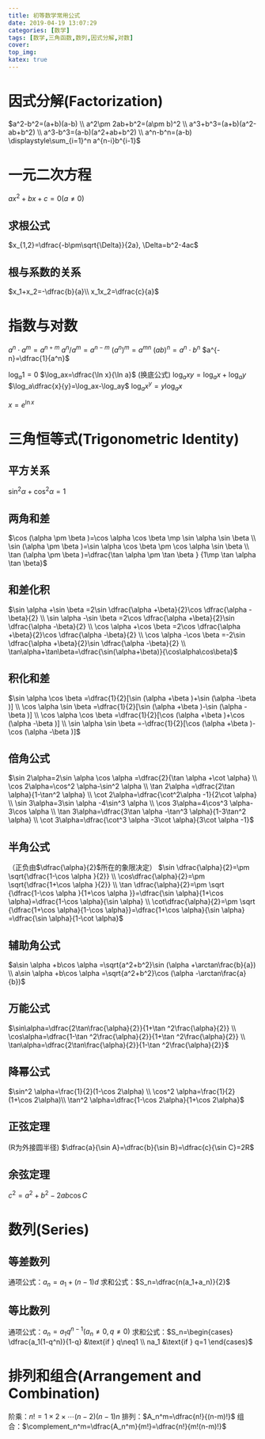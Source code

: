 ```yaml
---
title: 初等数学常用公式
date: 2019-04-19 13:07:29
categories: [数学]
tags: [数学,三角函数,数列,因式分解,对数]
cover: 
top_img: 
katex: true
---
```



# 因式分解(Factorization)
$a^2-b^2=(a+b)(a-b) \\
a^2\pm 2ab+b^2=(a\pm b)^2 \\
a^3+b^3=(a+b)(a^2-ab+b^2) \\
a^3-b^3=(a-b)(a^2+ab+b^2) \\
a^n-b^n=(a-b)
\displaystyle\sum_{i=1}^n a^{n-i}b^{i-1}$

# 一元二次方程
$ax^2+bx+c=0(a\neq0)$

## 求根公式
$x_{1,2}=\dfrac{-b\pm\sqrt{\Delta}}{2a}, \Delta=b^2-4ac$

## 根与系数的关系
$x_1+x_2=-\dfrac{b}{a}\\ x_1x_2=\dfrac{c}{a}$

# 指数与对数

$a^n\cdot a^m=a^{n+m}$
$a^n/a^m=a^{n-m}$
$(a^n)^m=a^{mn}$
$(ab)^n=a^n\cdot b^n$
$a^{-n}=\dfrac{1}{a^n}$

$\log_a1=0$
$\log_ax=\dfrac{\ln x}{\ln a}$ (换底公式)
$\log_axy=\log_ax+\log_ay$
$\log_a\dfrac{x}{y}=\log_ax-\log_ay$
$\log_ax^y=y\log_ax$

$x=e^{\ln x}$

# 三角恒等式(Trigonometric Identity)

## 平方关系
$\sin^2\alpha+\cos^2\alpha=1$

## 两角和差
$\cos (\alpha \pm \beta )=\cos \alpha  \cos \beta \mp \sin \alpha   \sin \beta            \\
\sin (\alpha \pm \beta )=\sin \alpha   \cos \beta \pm \cos \alpha   \sin \beta           \\
\tan (\alpha \pm \beta )=\dfrac{\tan \alpha \pm \tan \beta } {1\mp \tan \alpha   \tan \beta}$

## 和差化积
$\sin \alpha +\sin \beta =2\sin \dfrac{\alpha +\beta}{2}\cos \dfrac{\alpha -\beta}{2}       \\
\sin \alpha -\sin \beta =2\cos \dfrac{\alpha +\beta}{2}\sin \dfrac{\alpha -\beta}{2}       \\
\cos \alpha +\cos \beta =2\cos \dfrac{\alpha +\beta}{2}\cos \dfrac{\alpha -\beta}{2}       \\
\cos \alpha -\cos \beta =-2\sin \dfrac{\alpha +\beta}{2}\sin \dfrac{\alpha -\beta}{2} \\ 
\tan\alpha+\tan\beta=\dfrac{\sin(\alpha+\beta)}{\cos\alpha\cos\beta}$

## 积化和差
$\sin \alpha   \cos \beta =\dfrac{1}{2}[\sin (\alpha +\beta )+\sin (\alpha -\beta )]       \\
\cos \alpha   \sin \beta =\dfrac{1}{2}[\sin (\alpha +\beta )-\sin (\alpha -\beta )]       \\
\cos \alpha   \cos \beta =\dfrac{1}{2}[\cos (\alpha +\beta )+\cos (\alpha -\beta )]       \\
\sin \alpha   \sin \beta =-\dfrac{1}{2}[\cos (\alpha +\beta )-\cos (\alpha -\beta )]$

## 倍角公式
$\sin 2\alpha=2\sin \alpha   \cos \alpha =\dfrac{2}{\tan \alpha +\cot \alpha}  \\
\cos 2\alpha=\cos^2 \alpha-\sin^2 \alpha   \\
\tan 2\alpha =\dfrac{2\tan \alpha}{1-\tan^2 \alpha}   \\
\cot 2\alpha=\dfrac{\cot^2\alpha -1}{2\cot \alpha} \\
\sin 3\alpha=3\sin \alpha -4\sin^3 \alpha  \\
\cos 3\alpha=4\cos^3 \alpha-3\cos \alpha   \\
\tan 3\alpha=\dfrac{3\tan \alpha -\tan^3 \alpha}{1-3\tan^2 \alpha}  \\
\cot 3\alpha=\dfrac{\cot^3 \alpha -3\cot \alpha}{3\cot \alpha -1}$

## 半角公式

 （正负由$\dfrac{\alpha}{2}$所在的象限决定）
$\sin \dfrac{\alpha}{2}=\pm \sqrt{\dfrac{1-\cos \alpha }{2}} \\
\cos\dfrac{\alpha}{2}=\pm \sqrt{\dfrac{1+\cos \alpha }{2}} \\
\tan \dfrac{\alpha}{2}=\pm \sqrt {\dfrac{1-\cos \alpha }{1+\cos \alpha }}=\dfrac{\sin \alpha}{1+\cos \alpha}=\dfrac{1-\cos \alpha}{\sin \alpha}  \\
\cot\dfrac{\alpha}{2}=\pm \sqrt {\dfrac{1+\cos \alpha}{1-\cos \alpha}}=\dfrac{1+\cos \alpha}{\sin \alpha} =\dfrac{\sin \alpha}{1-\cot \alpha}$

## 辅助角公式
$a\sin \alpha +b\cos \alpha =\sqrt{a^2+b^2}\sin (\alpha +\arctan\frac{b}{a}) \\
a\sin \alpha +b\cos \alpha =\sqrt{a^2+b^2}\cos (\alpha -\arctan\frac{a}{b})$

## 万能公式
$\sin\alpha=\dfrac{2\tan\frac{\alpha}{2}}{1+\tan ^2\frac{\alpha}{2}}  \\
\cos\alpha=\dfrac{1-\tan ^2\frac{\alpha}{2}}{1+\tan ^2\frac{\alpha}{2}}  \\
\tan\alpha=\dfrac{2\tan\frac{\alpha}{2}}{1-\tan ^2\frac{\alpha}{2}}$

## 降幂公式
$\sin^2 \alpha=\frac{1}{2}(1-\cos 2\alpha) \\
\cos^2 \alpha=\frac{1}{2}(1+\cos 2\alpha)\\
\tan^2 \alpha=\dfrac{1-\cos 2\alpha}{1+\cos 2\alpha}$

## 正弦定理

(R为外接圆半径)
$\dfrac{a}{\sin A}=\dfrac{b}{\sin B}=\dfrac{c}{\sin C}=2R$

## 余弦定理
  $c^2=a^2+b^2-2ab\cos C$

# 数列(Series)

## 等差数列
通项公式：$a_n=a_1+(n-1)d$
求和公式：$S_n=\dfrac{n(a_1+a_n)}{2}$

## 等比数列
通项公式：$a_n=a_1q^{n-1}(a_n\neq0,q\neq0)$
求和公式：$S_n=\begin{cases} \dfrac{a_1(1-q^n)}{1-q} &\text{if } q\neq1 \\ na_1 &\text{if } q=1 \end{cases}$

# 排列和组合(Arrangement and Combination)
阶乘：$n!=1\times2\times\cdots (n-2)(n-1)n$
排列：$A_n^m=\dfrac{n!}{(n-m)!}$
组合：$\complement_n^m=\dfrac{A_n^m}{m!}=\dfrac{n!}{m!(n-m)!}$

